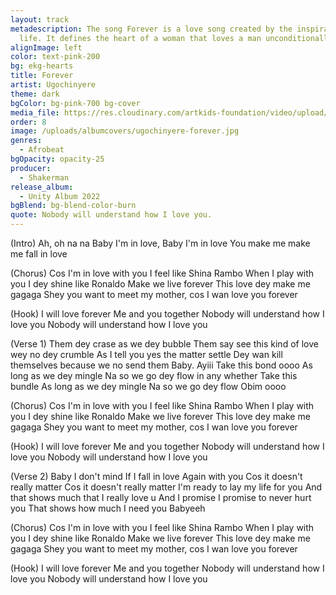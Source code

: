 ```yaml
---
layout: track
metadescription: The song Forever is a love song created by the inspiration of my love
  life. It defines the heart of a woman that loves a man unconditionally.
alignImage: left
color: text-pink-200
bg: ekg-hearts
title: Forever
artist: Ugochinyere
theme: dark
bgColor: bg-pink-700 bg-cover
media_file: https://res.cloudinary.com/artkids-foundation/video/upload/v1664797983/08._Ugochinyere_-_Forever_agfoap.mp3
order: 8
image: /uploads/albumcovers/ugochinyere-forever.jpg
genres:
  - Afrobeat
bgOpacity: opacity-25
producer:
  - Shakerman
release_album:
  - Unity Album 2022
bgBlend: bg-blend-color-burn
quote: Nobody will understand how I love you.
---
```

(Intro)
Ah, oh na na
Baby I'm in love, Baby I'm in love
You make me make me fall in love

(Chorus)
Cos I'm in love with you I feel like Shina Rambo
When I play with you I dey shine like Ronaldo
Make we live forever
This love dey make me gagaga
Shey you want to meet my mother, cos I wan love you forever

(Hook)
I will love forever
Me and you together
Nobody will understand how I love you
Nobody will understand how I love you

(Verse 1)
Them dey crase as we dey bubble
Them say see this kind of love wey no dey crumble
As I tell you yes the matter settle
Dey wan kill themselves because we no send them
Baby. Ayiii
Take this bond oooo
As long as we dey mingle
Na so we go dey flow in any whether
Take this bundle
As long as we dey mingle
Na so we go dey flow
Obim oooo

(Chorus)
Cos I'm in love with you I feel like Shina Rambo
When I play with you I dey shine like Ronaldo
Make we live forever
This love dey make me gagaga
Shey you want to meet my mother, cos I wan love you forever

(Hook)
I will love forever
Me and you together
Nobody will understand how I love you
Nobody will understand how I love you

(Verse 2)
Baby I don't mind
If I fall in love
Again with you
Cos it doesn't really matter
Cos it doesn't really matter
I'm ready to lay my life for you
And that shows much that I really love u
And I promise
I promise to never hurt you
That shows how much I need you
Babyeeh

(Chorus)
Cos I'm in love with you I feel like Shina Rambo
When I play with you I dey shine like Ronaldo
Make we live forever
This love dey make me gagaga
Shey you want to meet my mother, cos I wan love you forever

(Hook)
I will love forever
Me and you together
Nobody will understand how I love you
Nobody will understand how I love you
